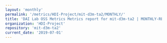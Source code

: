 ```yaml
---
layout: 'monthly'
permalink: '/metrics/HDI-Project/mit-d3m-ta2/MONTHLY/'
title: 'DAI Lab OSS Metrics Metrics report for mit-d3m-ta2 | MONTHLY-REPORT-2019-07-01'
organization: 'HDI-Project'
repository: 'mit-d3m-ta2'
current_date: '2019-07-01'
---
```

